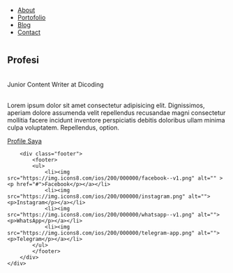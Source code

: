 
<!DOCTYPE html>
<html lang="en">
<head>
    <meta charset="UTF-8">
    <meta name="viewport" content="width=device-width, initial-scale=1.0">
    <link rel="stylesheet" href="style.css">
    <title>Web | Portofolio</title>
</head>
<body>
    <div class="container">
        <div class="sidebar">
            <nav>
                <ul>
                    <li><a href="">About</a></li>
                    <li><a href="">Portofolio</a></li>
                    <li><a href="">Blog</a></li>
                    <li><a href="">Contact</a></li>   
                </ul>
            </nav>
        </div>
        <div class="content">
              <section class="hero">
                  <img src="https://2.bp.blogspot.com/-MJNdjymkEtw/V5rowfWjqlI/AAAAAAAAAmQ/fpXuWGWh8F8T7Zhkmgnx3eFInMA1lKHkQCLcB/s1600/11008469_1444624065852428_833969042153598036_n.jpg" alt="">
              <div class="hero-content">
                  <h1>Profesi</h1><br></h2>Junior Content Writer at Dicoding</h2><br><br>   
<p> Lorem ipsum dolor sit amet consectetur adipisicing elit. Dignissimos, aperiam dolore assumenda velit repellendus recusandae magni consectetur mollitia facere incidunt inventore perspiciatis  debitis doloribus ullam minima culpa voluptatem. Repellendus, option.</p>
<a href="" class="action-btn">Profile Saya</a>
              </div>
                </section>
        </div>
		
        <div class="footer">
            <footer>
            <ul>
                <li><img src="https://img.icons8.com/ios/200/000000/facebook--v1.png" alt="" ><p href="#">Facebook</p></a></li>
                <li><img src="https://img.icons8.com/ios/200/000000/instagram.png" alt=""><p>Instagram</p></a></li>
                <li><img src="https://img.icons8.com/ios/200/000000/whatsapp--v1.png" alt=""><p>WhatsApp</p></a></li>
                <li><img src="https://img.icons8.com/ios/200/000000/telegram-app.png" alt=""><p>Telegram</p></a></li>
            </ul>
            </footer>
        </div>
    </div>    
</body>
</html>
